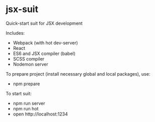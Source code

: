 # jsx-suit
Quick-start suit for JSX development

Includes:
  - Webpack (with hot dev-server)
  - React
  - ES6 and JSX compiler (babel)
  - SCSS compiler
  - Nodemon server
  
To prepare project (install necessary global and local packages), use:
  - npm prepare
  
To start suit:
  - npm run server
  - npm run hot
  - open http://localhost:1234